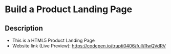 # Build a Product Landing Page
## Description
* This is a HTML5 Product Landing Page
* Website link (Live Preview): https://codepen.io/trupti0406/full/RwQVdRV
